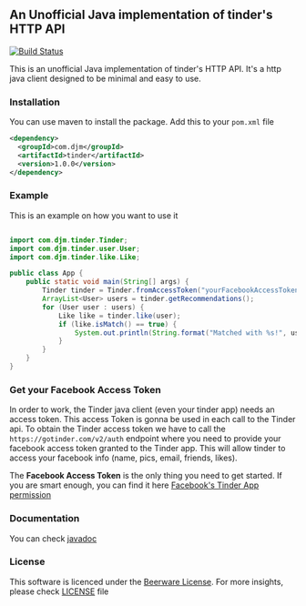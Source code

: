 ## An Unofficial Java implementation of tinder's HTTP API

[![Build Status](https://travis-ci.org/0x13a/tinder-api.svg?branch=master)](https://travis-ci.org/0x13a/tinder-api)

This is an unofficial Java implementation of tinder's HTTP API. It's a http java client designed to be minimal and easy to use.

### Installation

You can use maven to install the package. Add this to your `pom.xml` file

```xml
<dependency>
  <groupId>com.djm</groupId>
  <artifactId>tinder</artifactId>
  <version>1.0.0</version>
</dependency>
```

### Example

This is an example on how you want to use it

```java

import com.djm.tinder.Tinder;
import com.djm.tinder.user.User;
import com.djm.tinder.like.Like;

public class App {
    public static void main(String[] args) {
        Tinder tinder = Tinder.fromAccessToken("yourFacebookAccessTokenForTinderApp");
        ArrayList<User> users = tinder.getRecommendations();
        for (User user : users) {
            Like like = tinder.like(user);
            if (like.isMatch() == true) {
                System.out.println(String.format("Matched with %s!", user.getName()));
            }
        }
    }
}
```

### Get your Facebook Access Token

In order to work, the Tinder java client (even your tinder app) needs an access token.
This access Token is gonna be used in each call to the Tinder api. To obtain the Tinder access token we have to call the `https://gotinder.com/v2/auth` endpoint
where you need to provide your facebook access token
granted to the Tinder app. This will allow tinder to access your facebook info (name, pics, email, friends, likes).

The **Facebook Access Token** is the only thing you need to get started.
If you are smart enough, you can find it here [Facebook's Tinder App permission](https://www.facebook.com/v2.6/dialog/oauth?redirect_uri=fb464891386855067%3A%2F%2Fauthorize%2F&scope=user_birthday,user_photos,user_education_history,email,user_relationship_details,user_friends,user_work_history,user_likes&response_type=token%2Csigned_request&client_id=464891386855067)

### Documentation

You can check [javadoc](https://0x13a.github.io/tinder-api/)

### License

This software is licenced under the [Beerware License](https://fedoraproject.org/wiki/Licensing/Beerware). For more insights, please check [LICENSE](LICENSE) file